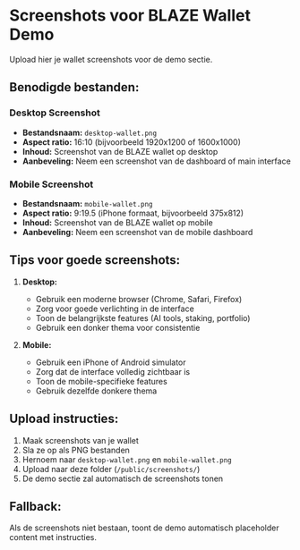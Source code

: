 # Screenshots voor BLAZE Wallet Demo

Upload hier je wallet screenshots voor de demo sectie.

## Benodigde bestanden:

### Desktop Screenshot
- **Bestandsnaam:** `desktop-wallet.png`
- **Aspect ratio:** 16:10 (bijvoorbeeld 1920x1200 of 1600x1000)
- **Inhoud:** Screenshot van de BLAZE wallet op desktop
- **Aanbeveling:** Neem een screenshot van de dashboard of main interface

### Mobile Screenshot  
- **Bestandsnaam:** `mobile-wallet.png`
- **Aspect ratio:** 9:19.5 (iPhone formaat, bijvoorbeeld 375x812)
- **Inhoud:** Screenshot van de BLAZE wallet op mobile
- **Aanbeveling:** Neem een screenshot van de mobile dashboard

## Tips voor goede screenshots:

1. **Desktop:**
   - Gebruik een moderne browser (Chrome, Safari, Firefox)
   - Zorg voor goede verlichting in de interface
   - Toon de belangrijkste features (AI tools, staking, portfolio)
   - Gebruik een donker thema voor consistentie

2. **Mobile:**
   - Gebruik een iPhone of Android simulator
   - Zorg dat de interface volledig zichtbaar is
   - Toon de mobile-specifieke features
   - Gebruik dezelfde donkere thema

## Upload instructies:

1. Maak screenshots van je wallet
2. Sla ze op als PNG bestanden
3. Hernoem naar `desktop-wallet.png` en `mobile-wallet.png`
4. Upload naar deze folder (`/public/screenshots/`)
5. De demo sectie zal automatisch de screenshots tonen

## Fallback:

Als de screenshots niet bestaan, toont de demo automatisch placeholder content met instructies.
